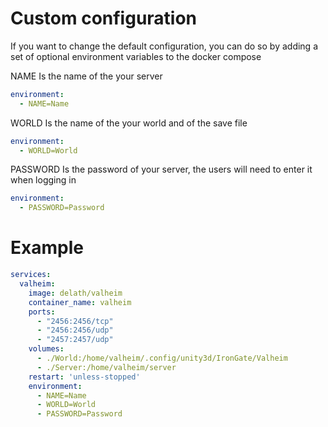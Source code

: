 # Custom configuration

If you want to change the default configuration, you can do so by adding a set of optional environment variables to the docker compose

NAME Is the name of the your server
  ```yaml
  environment:
    - NAME=Name
  ```

WORLD Is the name of the your world and of the save file
  ```yaml
  environment:
    - WORLD=World
  ```

PASSWORD Is the password of your server, the users will need to enter it when logging in
  ```yaml
  environment:
    - PASSWORD=Password
  ```

# Example

```yaml
services:
  valheim:
    image: delath/valheim
    container_name: valheim
    ports:
      - "2456:2456/tcp"
      - "2456:2456/udp"
      - "2457:2457/udp"
    volumes:
      - ./World:/home/valheim/.config/unity3d/IronGate/Valheim
      - ./Server:/home/valheim/server
    restart: 'unless-stopped'
    environment:
      - NAME=Name
      - WORLD=World
      - PASSWORD=Password
```
